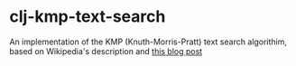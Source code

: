 # clj-kmp-text-search

An implementation of the KMP (Knuth-Morris-Pratt) text search algorithim, based on Wikipedia's description and [this blog post](http://jakeboxer.com/blog/2009/12/13/the-knuth-morris-pratt-algorithm-in-my-own-words/)
